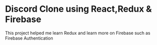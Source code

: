 # Discord Clone using React,Redux & Firebase

This project helped me learn Redux and learn more on Firebase such as Firebase Authentication
